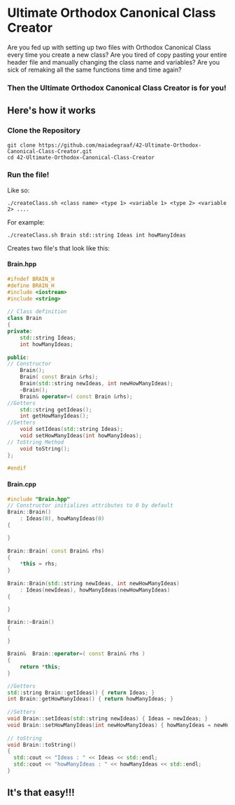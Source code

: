 # Ultimate Orthodox Canonical Class Creator

Are you fed up with setting up two files with Orthodox Canonical Class every time you create a new class? Are you tired of copy pasting your entire header file and manually changing the class name and variables?  Are you sick of remaking all the same functions time and time again? 

### Then the Ultimate Orthodox Canonical Class Creator is for you!

## Here's how it works

### Clone the Repository
```
git clone https://github.com/maiadegraaf/42-Ultimate-Orthodox-Canonical-Class-Creator.git
cd 42-Ultimate-Orthodox-Canonical-Class-Creator
```

### Run the file!
Like so:
```
./createClass.sh <class name> <type 1> <variable 1> <type 2> <variable 2> ....
```

For example:
```
./createClass.sh Brain std::string Ideas int howManyIdeas
```

Creates two file's that look like this:
#### Brain.hpp
```C++
#ifndef BRAIN_H
#define BRAIN_H
#include <iostream>
#include <string>
 
// Class definition 
class Brain
{
private: 
	std::string Ideas;
	int howManyIdeas;
 
public: 
// Constructor 
	Brain(); 
	Brain( const Brain &rhs); 
	Brain(std::string newIdeas, int newHowManyIdeas);
	~Brain(); 
	Brain& operator=( const Brain &rhs); 
//Getters 
	std::string getIdeas(); 
	int getHowManyIdeas(); 
//Setters 
	void setIdeas(std::string Ideas); 
	void setHowManyIdeas(int howManyIdeas); 
// ToString Method 
	void toString(); 
}; 
 
#endif
```
#### Brain.cpp
```c++
#include "Brain.hpp"
// Constructor initializes attributes to 0 by default 
Brain::Brain()
	: Ideas(0), howManyIdeas(0)
{

}
 
Brain::Brain( const Brain& rhs)
{
	*this = rhs;
}
 
Brain::Brain(std::string newIdeas, int newHowManyIdeas) 
	: Ideas(newIdeas), howManyIdeas(newHowManyIdeas)
{

}

Brain::~Brain()
{

}

Brain&	Brain::operator=( const Brain& rhs )
{
	return *this;
}

//Getters 
std::string Brain::getIdeas() { return Ideas; }
int Brain::getHowManyIdeas() { return howManyIdeas; }
 
//Setters 
void Brain::setIdeas(std::string newIdeas) { Ideas = newIdeas; }
void Brain::setHowManyIdeas(int newHowManyIdeas) { howManyIdeas = newHowManyIdeas; }
 
// toString 
void Brain::toString()
{
  std::cout << "Ideas : " << Ideas << std::endl; 
  std::cout << "howManyIdeas : " << howManyIdeas << std::endl; 
}
```

## It's that easy!!!